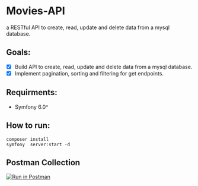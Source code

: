 # Movies-API
 a RESTful API to create, read, update and delete data from a mysql database.

## Goals:
* [x] Build API to create, read, update and delete data from a mysql database.
* [x] Implement pagination, sorting and filtering for get endpoints.

## Requirments:
- Symfony 6.0^

## How to run:
```
composer install
symfony  server:start -d 
```
## Postman Collection
[![Run in Postman](https://run.pstmn.io/button.svg)](https://god.gw.postman.com/run-collection/20861561-b035984a-b157-4fc4-ad6f-06aadb686975?action=collection%2Ffork&source=rip_markdown&collection-url=entityId%3D20861561-b035984a-b157-4fc4-ad6f-06aadb686975%26entityType%3Dcollection%26workspaceId%3Debcdedd2-fbc8-46bc-95f1-bfb7d7b18460)
